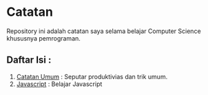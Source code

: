 # Catatan
Repository ini adalah catatan saya selama belajar Computer Science khususnya pemrograman.

## Daftar Isi :
1. [Catatan Umum](umum.md) : Seputar produktivias dan trik umum.
1. [Javascript](javascript.md) : Belajar Javascript